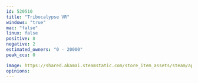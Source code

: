 ```yaml
---
id: 520510
title: "Tribocalypse VR"
windows: "true"
mac: "false"
linux: false
positive: 8
negative: 2
estimated_owners: "0 - 20000"
peak_ccu: 0

image: https://shared.akamai.steamstatic.com/store_item_assets/steam/apps/520510/header.jpg?t=1720815192
opinions:
---
```

